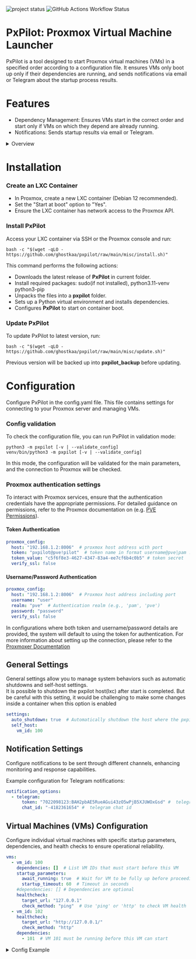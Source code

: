 ![project status](https://img.shields.io/badge/Project_status-In_development-green?logo=githubcopilot)
![GitHub Actions Workflow Status](https://github.com/ghostkaa/pxpilot/actions/workflows/main.yml/badge.svg?branch=main)

# PxPilot: Proxmox Virtual Machine Launcher
PxPilot is a tool designed to start Proxmox virtual machines (VMs) in a specified order according to a configuration file. 
It ensures VMs only boot up only if their dependencies are running, and sends notifications via email or Telegram about the startup process results.

# Features
- Dependency Management: Ensures VMs start in the correct order and start only if VMs on which they depend are already running.
- Notifications: Sends startup results via email or Telegram.

<details>
<summary>Overview</summary>

**PxPilot** manages the startup of VMs so that they only boot up after the VMs on which they depend are already running. For example, if a VM requires Network Attached Storage (NAS) to store data, and the NAS is also a VM, we need to ensure the NAS is running before starting the VM.  
This project was created to address this challenge and, mainly, for educational purposes.  
  
For deployment, I chose to use either an LXC container on Proxmox. I decided against installing directly on the Proxmox host as I aim to keep the Proxmox instance clean and free of unnecessary installations. The main challenge is to detect the exact moment when Proxmox starts up; therefore, an LXC container with the auto-start option seemed like the perfect solution.  

</details>

# Installation
### Create an LXC Container
- In Proxmox, create a new LXC container (Debian 12 recommended).
- Set the "Start at boot" option to "Yes".
- Ensure the LXC container has network access to the Proxmox API.
### Install PxPilot
Access your LXC container via SSH or the Proxmox console and run:
```
bash -c "$(wget -qLO - https://github.com/ghostkaa/pxpilot/raw/main/misc/install.sh)"
```
This command performs the following actions:
- Downloads the latest release of **PxPilot** in current folder.
- Install required packages: sudo(if not installed), python3.11-venv python3-pip
- Unpacks the files into a **pxpilot** folder.
- Sets up a Python virtual environment and installs dependencies.
- Configures **PxPilot** to start on container boot.

### Update PxPilot
To update PxPilot to latest version, run:
```
bash -c "$(wget -qLO - https://github.com/ghostkaa/pxpilot/raw/main/misc/update.sh)"
```
Previous version will be backed up into **pxpilot_backup** before updating.

# Configuration
Configure PxPilot in the config.yaml file. This file contains settings for connecting to your Proxmox server and managing VMs.

### Config validation
To check the configuration file, you can run PxPilot in validation mode:
```
python3 -m pxpilot [-v | --validate_config]
venv/bin/python3 -m pxpilot [-v | --validate_config]
```
In this mode, the configuration will be validated for the main parameters, and the connection to Proxmox will be checked.

### Proxmox authentication settings
To interact with Proxmox services, ensure that the authentication credentials have the appropriate permissions. For detailed guidance on permissions, refer to the Proxmox documentation on (e.g. [PVE Permissions](https://pve.proxmox.com/wiki/User_Management#pveum_permission_management)).

#### Token Authentication
```yaml
proxmox_config:
  host: "192.168.1.2:8006"  # proxmox host address with port
  token: "pxpilot@pve!pilot"  # token name in format username@pve|pam ! token name
  token_value: "c5f6f8e3-4627-4347-83a4-ee7cf6b4c0b5" # token secret
  verify_ssl: false
```
#### Username/Password Authentication
```yaml
proxmox_config:
  host: "192.168.1.2:8006"  # Proxmox host address including port
  username: "user"
  realm: "pve"  # Authentication realm (e.g., 'pam', 'pve')
  password: "password"
  verify_ssl: false
```
In configurations where both token and username/password details are provided, the system will default to using the token for authentication.
For more information about setting up the connection, please refer to the [Proxmoxer Documentation](https://proxmoxer.github.io/docs/latest/authentication/)

## General Settings

General settings allow you to manage system behaviors such as automatic shutdowns and self-host settings.  
It is possible to shutdown the pxpilot host(lxc) after start is completed. But be careful with this setting, it would be challenging to make some changes inside a container when this option is enabled 
```yaml
settings:
  auto_shutdown: true  # Automatically shutdown the host where the pxpilot is located
  self_host:
    vm_id: 100
```
## Notification Settings

Configure notifications to be sent through different channels, enhancing monitoring and response capabilities.

Example configuration for Telegram notifications:

```yaml
notification_options:
  - telegram:
      token: "7022098123:BAH2pbAE5RueAGui43zO5wPjB5XJUWOxGsd" #  telegram bot token
      chat_id: "-4182361654" #  telegram chat id
```

## Virtual Machines (VMs) Configuration

Configure individual virtual machines with specific startup parameters, dependencies, and health checks to ensure operational reliability.
```yaml
vms:
  - vm_id: 100
    dependencies: []  # List VM IDs that must start before this VM
    startup_parameters:
      await_running: true  # Wait for VM to be fully up before proceeding
      startup_timeout: 60  # Timeout in seconds
    #dependencies: [] # Dependencies are optional
    healthcheck:
      target_url: "127.0.0.1"
      check_method: "ping"  # Use 'ping' or 'http' to check VM health
  - vm_id: 102
    healthcheck:
      target_url: "http://127.0.0.1/"
      check_method: "http"
    dependencies:
      - 101  # VM 101 must be running before this VM can start
```

<details>
<summary>Config Example</summary>

```yaml
proxmox_config:
  host: "192.168.1.2:8006"
  token: "pxpilot@pve!pilot"
  token_value: "c5f6f8e9-4627-4345-83a4-ee7cf6b4c0b4"
  verify_ssl: false

settings:
  auto_shutdown: true  # shutdown the host where pxpilot is located
  self_host:
    vm_id: 100

notification_options:
  - telegram:
      token: 7022098123:BAH2pbAE5RueAGui43zO5wPjB5XJUWOxGsd
      chat_id: -4182361654

vms:
  - vm_id: 100
    dependencies: []
    startup_parameters:
      await_running: true  # false for start and go
      startup_timeout: 60
    healthcheck:  # healthcheck for validate that host is up and run
      target_url: "127.0.0.1"
      check_method: "ping"  # ping or http

  - vm_id: 101
    startup_parameters:
      await_running: true
      startup_timeout: 60
    dependencies: []
    healthcheck:
      target_url: "http://127.0.0.1/"
      check_method: "http"

  - vm_id: 102
    dependencies:
      - 101  # vm with id 101 is required to be run before run this VM 
```

</details>

